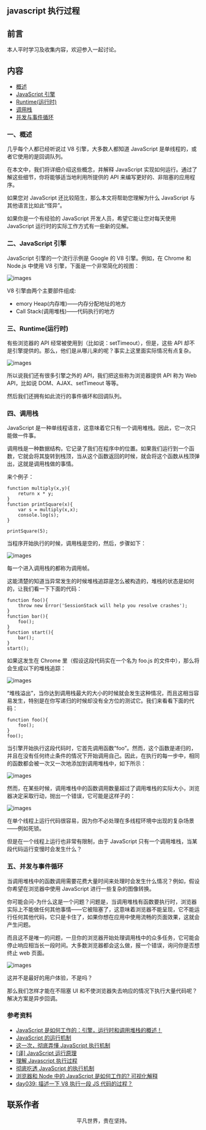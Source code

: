 ## javascript 执行过程

## 前言

本人平时学习及收集内容，欢迎参入一起讨论。

## 内容

- [概述](#一、概述)
- [JavaScript 引擎](#二、JavaScript引擎)
- [Runtime(运行时)](<#三、Runtime(运行时)>)
- [调用栈](#四、调用栈)
- [并发与事件循环](#五、并发与事件循环)

### 一、概述

几乎每个人都已经听说过 V8 引擎，大多数人都知道 JavaScript 是单线程的，或者它使用的是回调队列。

在本文中，我们将详细介绍这些概念，并解释 JavaScript 实现如何运行。通过了解这些细节，你将能够适当地利用所提供的 API 来编写更好的、非阻塞的应用程序。

如果您对 JavaScript 还比较陌生，那么本文将帮助您理解为什么 JavaScript 与其他语言比如此“怪异”。

如果你是一个有经验的 JavaScript 开发人员，希望它能让您对每天使用 JavaScript 运行时的实际工作方式有一些新的见解。

### 二、JavaScript 引擎

JavaScript 引擎的一个流行示例是 Google 的 V8 引擎。例如，在 Chrome 和 Node.js 中使用 V8 引擎，下面是一个非常简化的视图：

![images](run01.png)

V8 引擎由两个主要部件组成:

- emory Heap(内存堆)——内存分配地址的地方
- Call Stack(调用堆栈)——代码执行的地方

### 三、Runtime(运行时)

有些浏览器的 API 经常被使用到（比如说：setTimeout），但是，这些 API 却不是引擎提供的。那么，他们是从哪儿来的呢？事实上这里面实际情况有点复杂。

![images](run02.png)

所以说我们还有很多引擎之外的 API，我们把这些称为浏览器提供 API 称为 Web API，比如说 DOM、AJAX、setTimeout 等等。

然后我们还拥有如此流行的事件循环和回调队列。

### 四、调用栈

JavaScript 是一种单线程语言，这意味着它只有一个调用堆栈。因此，它一次只能做一件事。

调用栈是一种数据结构，它记录了我们在程序中的位置。如果我们运行到一个函数，它就会将其旋转到栈顶，当从这个函数返回的时候，就会将这个函数从栈顶弹出，这就是调用栈做的事情。

来个例子：

```
function multiply(x,y){
    return x * y;
}
function printSquare(x){
    var s = multiply(x,x);
    console.log(s);
}

printSquare(5);

```

当程序开始执行的时候，调用栈是空的，然后，步骤如下：

![images](run04.png)

每一个进入调用栈的都称为调用帧。

这能清楚的知道当异常发生的时候堆栈追踪是怎么被构造的，堆栈的状态是如何的，让我们看一下下面的代码：

```
function foo(){
    throw new Error('SessionStack will help you resolve crashes');
}
function bar(){
    foo();
}
function start(){
    bar();
}
start();

```

如果这发生在 Chrome 里（假设这段代码实在一个名为 foo.js 的文件中），那么将会生成以下的堆栈追踪：

![images](run03.png)

“堆栈溢出”，当你达到调用栈最大的大小的时候就会发生这种情况，而且这相当容易发生，特别是在你写递归的时候却没有全方位的测试它。我们来看看下面的代码：

```
function foo(){
    foo();
}
foo();

```

当引擎开始执行这段代码时，它首先调用函数“foo”。然而，这个函数是递归的，并且在没有任何终止条件的情况下开始调用自己。因此，在执行的每一步中，相同的函数都会被一次又一次地添加到调用堆栈中，如下所示：

![images](run05.png)

然而，在某些时候，调用堆栈中的函数调用数量超过了调用堆栈的实际大小，浏览器决定采取行动，抛出一个错误，它可能是这样子的：

![images](run06.png)

在单个线程上运行代码很容易，因为你不必处理在多线程环境中出现的复杂场景——例如死锁。

但是在一个线程上运行也非常有限制，由于 JavaScript 只有一个调用堆栈，当某段代码运行变慢时会发生什么？

### 五、并发与事件循环

当调用堆栈中的函数调用需要花费大量时间来处理时会发生什么情况？例如，假设你希望在浏览器中使用 JavaScript 进行一些复杂的图像转换。

你可能会问-为什么这是一个问题？问题是，当调用堆栈有函数要执行时，浏览器实际上不能做任何其他事情——它被阻塞了，这意味着浏览器不能呈现，它不能运行任何其他代码，它只是卡住了，如果你想在应用中使用流畅的页面效果，这就会产生问题。

而且这不是唯一的问题，一旦你的浏览器开始处理调用栈中的众多任务，它可能会停止响应相当长一段时间。大多数浏览器都会这么做，报一个错误，询问你是否想终止 web 页面。

![images](run07.png)

这并不是最好的用户体验，不是吗？

那么我们怎样才能在不阻塞 UI 和不使浏览器失去响应的情况下执行大量代码呢？解决方案是异步回调。

### 参考资料

- [JavaScript 是如何工作的：引擎，运行时和调用堆栈的概述！](https://github.com/qq449245884/xiaozhi/issues/1)
- [JavaScript 的运行机制](https://www.cxymsg.com/guide/mechanism.html)
- [这一次，彻底弄懂 JavaScript 执行机制](https://juejin.im/post/59e85eebf265da430d571f89)
- [[译] JavaScript 运行原理](https://juejin.im/post/5da17d7cf265da5b7b3ee8f5)
- [理解 Javascript 执行过程](https://www.cnblogs.com/tugenhua0707/p/11980566.html)
- [彻底吃透 JavaScript 的执行机制](https://mp.weixin.qq.com/s/cOMlH-z5noHrg6Upg6zyNw)
- [浏览器和 Node 中的 JavaScript 是如何工作的? 可视化解释](https://juejin.im/post/5d693d8b6fb9a06aca383488)
- [day039: 描述一下 V8 执行一段 JS 代码的过程？](https://mp.weixin.qq.com/s/vsl-6pk3s5VjdOAcGNkg2Q)

## 联系作者

<div align="center">
    <p>
        平凡世界，贵在坚持。
    </p>
    <img :src="$withBase('/about/contact.png')" />
</div>
